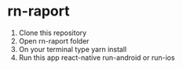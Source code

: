 # rn-raport

1. Clone this repository
2. Open rn-raport folder
3. On your terminal type yarn install
4. Run this app react-native run-android or run-ios
